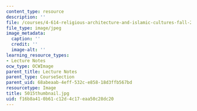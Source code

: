 ```yaml
---
content_type: resource
description: ''
file: /courses/4-614-religious-architecture-and-islamic-cultures-fall-2002/f16b8a410b61c12d4c17eaa50c28dc20_5015thumbnail.jpg
file_type: image/jpeg
image_metadata:
  caption: ''
  credit: ''
  image-alt: ''
learning_resource_types:
- Lecture Notes
ocw_type: OCWImage
parent_title: Lecture Notes
parent_type: CourseSection
parent_uid: 68abeaab-4eff-532c-e858-18d3ffb567bd
resourcetype: Image
title: 5015thumbnail.jpg
uid: f16b8a41-0b61-c12d-4c17-eaa50c28dc20
---
```

